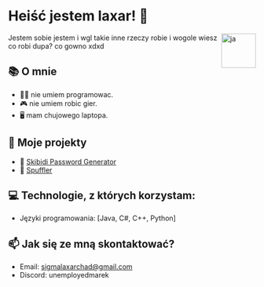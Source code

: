 # Heiść jestem laxar! 👋                                                                                            
<img src="https://avatars.githubusercontent.com/u/118619068?v=4" alt="ja" width="70px" align="right">    
 Jestem sobie jestem i wgl takie inne rzeczy robie i wogole wiesz co robi dupa? co gowno xdxd      
                                                                                                                                                                                           
## 📚 O mnie                                      

- 👨‍💻 nie umiem programowac.
- 🎮 nie umiem robic gier.
- 🖥️ mam chujowego laptopa.
## 🚀 Moje projekty

 - 🔹 [Skibidi Password Generator](https://github.com/ldevxar/Skibidi-Password-Generator)
 - 🔹 [Spuffler](https://github.com/ldevxar/Spuffler)




## 💻 Technologie, z których korzystam:

- Języki programowania: [Java, C#, C++, Python]

## 📫 Jak się ze mną skontaktować?

- Email: sigmalaxarchad@gmail.com
- Discord: unemployedmarek
